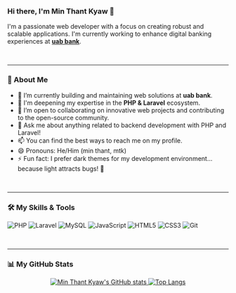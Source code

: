 ### Hi there, I'm Min Thant Kyaw 👋

I'm a passionate web developer with a focus on creating robust and scalable applications. I'm currently working to enhance digital banking experiences at **[uab bank](https://www.uab.com.mm/)**.

<br/>

---

### 🚀 About Me

- 🔭 I’m currently building and maintaining web solutions at **uab bank**.
- 🌱 I'm deepening my expertise in the **PHP & Laravel** ecosystem.
- 👯 I’m open to collaborating on innovative web projects and contributing to the open-source community.
- 💬 Ask me about anything related to backend development with PHP and Laravel!
- 📫 You can find the best ways to reach me on my profile.
- 😄 Pronouns: He/Him (min thant, mtk)
- ⚡ Fun fact: I prefer dark themes for my development environment... because light attracts bugs! 🐛

<br/>

---

### 🛠️ My Skills & Tools

![PHP](https://img.shields.io/badge/php-%23777BB4.svg?style=for-the-badge&logo=php&logoColor=white)
![Laravel](https://img.shields.io/badge/laravel-%23FF2D20.svg?style=for-the-badge&logo=laravel&logoColor=white)
![MySQL](https://img.shields.io/badge/mysql-%234479A1.svg?style=for-the-badge&logo=mysql&logoColor=white)
![JavaScript](https://img.shields.io/badge/javascript-%23323330.svg?style=for-the-badge&logo=javascript&logoColor=%23F7DF1E)
![HTML5](https://img.shields.io/badge/html5-%23E34F26.svg?style=for-the-badge&logo=html5&logoColor=white)
![CSS3](https://img.shields.io/badge/css3-%231572B6.svg?style=for-the-badge&logo=css3&logoColor=white)
![Git](https://img.shields.io/badge/git-%23F05033.svg?style=for-the-badge&logo=git&logoColor=white)

<br/>

---

### 📊 My GitHub Stats

<p align="center">
  <a href="https://github.com/MINTHANTKYAW790">
    <img src="https://github-readme-stats.vercel.app/api?username=MINTHANTKYAW790&show_icons=true&theme=dark&icon_color=79ff97&text_color=9f9f9f&bg_color=151515" alt="Min Thant Kyaw's GitHub stats" />
    <img src="https://github-readme-stats.vercel.app/api/top-langs/?username=MINTHANTKYAW790&layout=compact&theme=dark&bg_color=151515" alt="Top Langs" />
  </a>
</p>
